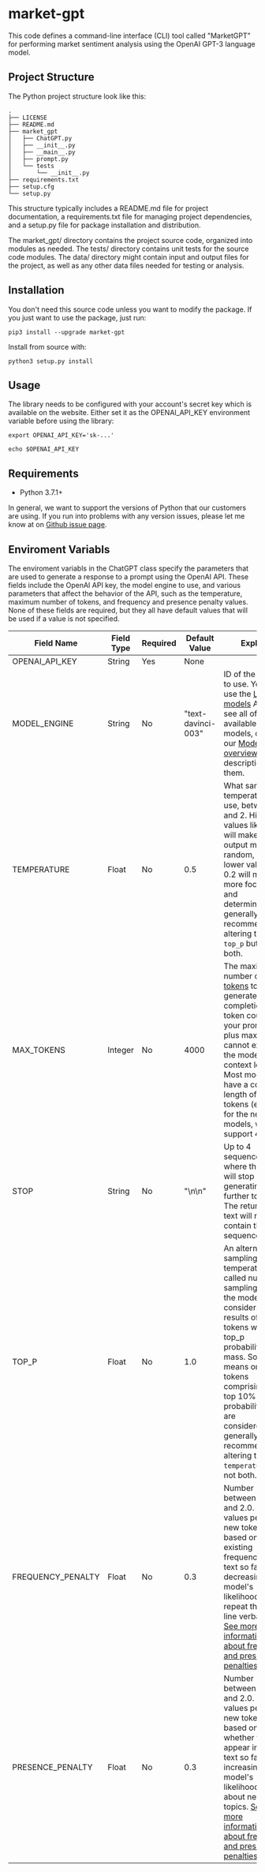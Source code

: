# market-gpt
This code defines a command-line interface (CLI) tool called "MarketGPT" for performing market sentiment analysis using the OpenAI GPT-3 language model.

## Project Structure
The Python project structure look like this:
```
.
├── LICENSE
├── README.md
├── market_gpt
│   ├── ChatGPT.py
│   ├── __init__.py
│   ├── __main__.py
│   ├── prompt.py
│   └── tests
│       └── __init__.py
├── requirements.txt
├── setup.cfg
└── setup.py
```
This structure typically includes a README.md file for project documentation, a requirements.txt file for managing project dependencies, and a setup.py file for package installation and distribution.

The market_gpt/ directory contains the project source code, organized into modules as needed. The tests/ directory contains unit tests for the source code modules. The data/ directory might contain input and output files for the project, as well as any other data files needed for testing or analysis.

## Installation
You don't need this source code unless you want to modify the package. If you just want to use the package, just run:
```
pip3 install --upgrade market-gpt
```
Install from source with:
```
python3 setup.py install
```
## Usage
The library needs to be configured with your account's secret key which is available on the website. Either set it as the OPENAI_API_KEY environment variable before using the library:
```
export OPENAI_API_KEY='sk-...'

echo $OPENAI_API_KEY
```

## Requirements
- Python 3.7.1+

In general, we want to support the versions of Python that our customers are using. If you run into problems with any version issues, please let me know at on [Github issue page](https://github.com/NeroCube/market-gpt/issues).

## Enviroment Variabls
The enviroment variabls in the ChatGPT class specify the parameters that are used to generate a response to a prompt using the OpenAI API. These fields include the OpenAI API key, the model engine to use, and various parameters that affect the behavior of the API, such as the temperature, maximum number of tokens, and frequency and presence penalty values. None of these fields are required, but they all have default values that will be used if a value is not specified.

Field Name | Field Type | Required | Default Value | Explain |
-- | -- | -- | -- | --
OPENAI_API_KEY | String | Yes | None | 
MODEL_ENGINE | String | No | "text-davinci-003" |ID of the model to use. You can use the [List models](https://platform.openai.com/docs/api-reference/models/list) API to see all of your available models, or see our [Model overview](https://platform.openai.com/docs/models/overview) for descriptions of them.
TEMPERATURE | Float | No | 0.5 | What sampling temperature to use, between 0 and 2. Higher values like 0.8 will make the output more random, while lower values like 0.2 will make it more focused and deterministic.We generally recommend altering this or `top_p` but not both.
MAX_TOKENS | Integer | No | 4000 | The maximum number of [tokens](https://platform.openai.com/tokenizer) to generate in the completion.The token count of your prompt plus max_tokens cannot exceed the model's context length. Most models have a context length of 2048 tokens (except for the newest models, which support 4096).
STOP | String | No | "\n\n" | Up to 4 sequences where the API will stop generating further tokens. The returned text will not contain the stop sequence.
TOP_P | Float | No | 1.0 | An alternative to sampling with temperature, called nucleus sampling, where the model considers the results of the tokens with top_p probability mass. So 0.1 means only the tokens comprising the top 10% probability mass are considered.We generally recommend altering this or `temperature` but not both.
FREQUENCY_PENALTY | Float | No | 0.3 |Number between -2.0 and 2.0. Positive values penalize new tokens based on their existing frequency in the text so far, decreasing the model's likelihood to repeat the same line verbatim. [See more information about frequency and presence penalties.](https://platform.openai.com/docs/api-reference/parameter-details)
PRESENCE_PENALTY | Float | No | 0.3 | Number between -2.0 and 2.0. Positive values penalize new tokens based on whether they appear in the text so far, increasing the model's likelihood to talk about new topics. [See more information about frequency and presence penalties.](https://platform.openai.com/docs/api-reference/parameter-details)

